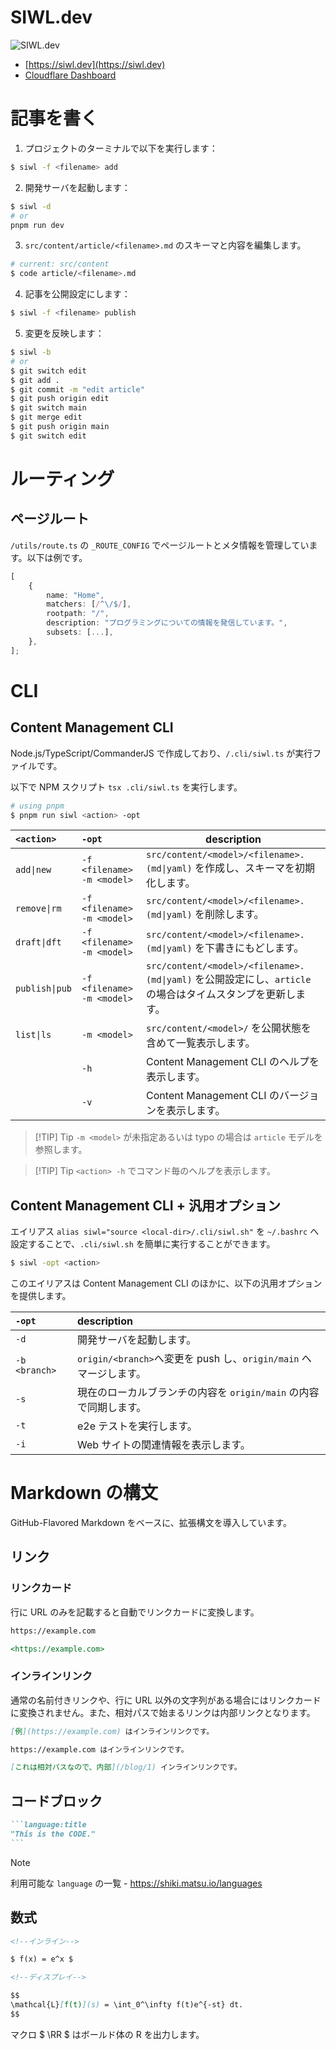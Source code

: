 # SIWL.dev

![SIWL.dev](https://siwl.dev/siwl-logo.svg)

- [https://siwl.dev](https://siwl.dev)
- [Cloudflare Dashboard](https://dash.cloudflare.com/36267a6e8ba52f5b9b2f32b9ffd99e7b)

# 記事を書く

1. プロジェクトのターミナルで以下を実行します：

```bash
$ siwl -f <filename> add
```

2. 開発サーバを起動します：

```bash
$ siwl -d
# or
pnpm run dev
```

3. `src/content/article/<filename>.md` のスキーマと内容を編集します。

```bash
# current: src/content
$ code article/<filename>.md
```

4. 記事を公開設定にします：

```bash
$ siwl -f <filename> publish
```

5. 変更を反映します：

```bash
$ siwl -b
# or
$ git switch edit
$ git add .
$ git commit -m "edit article"
$ git push origin edit
$ git switch main
$ git merge edit
$ git push origin main
$ git switch edit
```

# ルーティング

## ページルート

`/utils/route.ts` の `_ROUTE_CONFIG` でページルートとメタ情報を管理しています。以下は例です。

```ts
[
	{
		name: "Home",
		matchers: [/^\/$/],
		rootpath: "/",
		description: "プログラミングについての情報を発信しています。",
		subsets: [...],
	},
];
```

# CLI

## Content Management CLI

Node.js/TypeScript/CommanderJS で作成しており、`/.cli/siwl.ts` が実行ファイルです。

以下で NPM スクリプト `tsx .cli/siwl.ts` を実行します。

```bash
# using pnpm
$ pnpm run siwl <action> -opt
```

| `<action>`     | `-opt`                     | description                                                                                                |
| :------------- | :------------------------- | ---------------------------------------------------------------------------------------------------------- |
| `add\|new`     | `-f <filename> -m <model>` | `src/content/<model>/<filename>.(md\|yaml)` を作成し、スキーマを初期化します。                             |
| `remove\|rm`   | `-f <filename> -m <model>` | `src/content/<model>/<filename>.(md\|yaml)` を削除します。                                                 |
| `draft\|dft`   | `-f <filename> -m <model>` | `src/content/<model>/<filename>.(md\|yaml)` を下書きにもどします。                                         |
| `publish\|pub` | `-f <filename> -m <model>` | `src/content/<model>/<filename>.(md\|yaml)` を公開設定にし、`article` の場合はタイムスタンプを更新します。 |
| `list\|ls`     | `-m <model>`               | `src/content/<model>/` を公開状態を含めて一覧表示します。                                                  |
|                | `-h`                       | Content Management CLI のヘルプを表示します。                                                              |
|                | `-v`                       | Content Management CLI のバージョンを表示します。                                                          |

> [!TIP] Tip
> `-m <model>` が未指定あるいは typo の場合は `article` モデルを参照します。

> [!TIP] Tip
> `<action> -h` でコマンド毎のヘルプを表示します。

## Content Management CLI + 汎用オプション

エイリアス `alias siwl="source <local-dir>/.cli/siwl.sh"` を `~/.bashrc` へ設定することで、`.cli/siwl.sh` を簡単に実行することができます。

```bash
$ siwl -opt <action>
```

このエイリアスは Content Management CLI のほかに、以下の汎用オプションを提供します。

| `-opt`        | description                                                       |
| :------------ | :---------------------------------------------------------------- |
| `-d`          | 開発サーバを起動します。                                          |
| `-b <branch>` | `origin/<branch>`へ変更を push し、`origin/main` へマージします。 |
| `-s`          | 現在のローカルブランチの内容を `origin/main` の内容で同期します。 |
| `-t`          | e2e テストを実行します。                                          |
| `-i`          | Web サイトの関連情報を表示します。                                |

# Markdown の構文

GitHub-Flavored Markdown をベースに、拡張構文を導入しています。

## リンク

### リンクカード

行に URL のみを記載すると自動でリンクカードに変換します。

```md
https://example.com

<https://example.com>
```

### インラインリンク

通常の名前付きリンクや、行に URL 以外の文字列がある場合にはリンクカードに変換されません。また、相対パスで始まるリンクは内部リンクとなります。

```md
[例](https://example.com) はインラインリンクです。

https://example.com はインラインリンクです。

[これは相対パスなので、内部](/blog/1) インラインリンクです。
```

## コードブロック

````md
```language:title
"This is the CODE."
```
````

> [!NOTE]
> 利用可能な `language` の一覧 - https://shiki.matsu.io/languages

## 数式

```md
<!--インライン-->

$ f(x) = e^x $

<!--ディスプレイ-->

$$
\mathcal{L}[f(t)](s) = \int_0^\infty f(t)e^{-st} dt.
$$
```

マクロ $ \\RR $ はボールド体の R を出力します。
